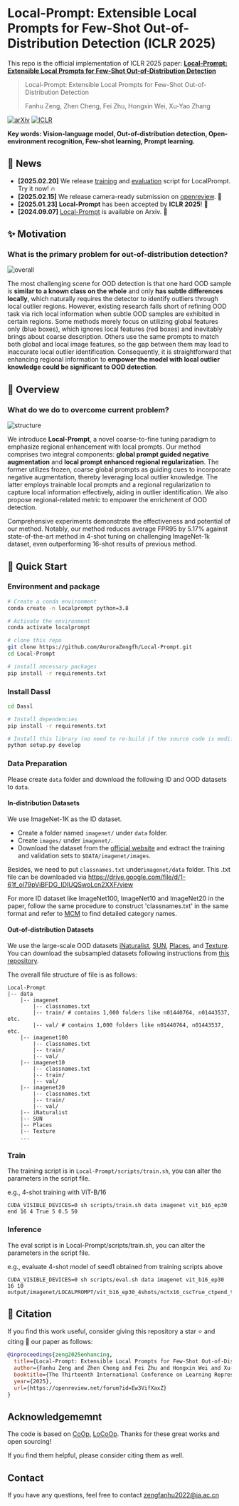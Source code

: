 # Local-Prompt: Extensible Local Prompts for Few-Shot Out-of-Distribution Detection (ICLR 2025)

This repo is the official implementation of ICLR 2025 paper: **[Local-Prompt: Extensible Local Prompts for Few-Shot Out-of-Distribution Detection](https://arxiv.org/abs/2409.04796)**

> Local-Prompt: Extensible Local Prompts for Few-Shot Out-of-Distribution Detection
>
> Fanhu Zeng, Zhen Cheng, Fei Zhu, Hongxin Wei, Xu-Yao Zhang

[![arXiv](https://img.shields.io/badge/Arxiv-2409.04796-b31b1b.svg?logo=arXiv)](https://arxiv.org/abs/2409.04796)
[![ICLR](https://img.shields.io/badge/OpenReview-Paper-orange.svg)](https://openreview.net/pdf?id=Ew3VifXaxZ)

**Key words: Vision-language model, Out-of-distribution detection, Open-environment recognition, Few-shot learning, Prompt learning.**

## :newspaper: News

- **[2025.02.20]** We release [training](scripts/train.sh) and [evaluation](scripts/eval.sh) script for LocalPrompt. Try it now! :fire:
- **[2025.02.15]** We release camera-ready submission on [openreview](https://openreview.net/forum?id=Ew3VifXaxZ&noteId=I6rrHj9ExE). :cake:
- **[2025.01.23]** **Local-Prompt** has been accepted by **ICLR 2025**! :tada:
- **[2024.09.07]** [Local-Prompt](https://arxiv.org/html/2409.04796v2) is available on Arxiv. :candy:

## :sparkles: Motivation

### **What is the primary problem for out-of-distribution detection?**

![overall](figures/overall.png)

The most challenging scene for OOD detection is that one hard OOD sample is **similar to a known class on the whole** and only **has subtle differences locally**, which naturally requires the detector to identify outliers through local outlier regions. However, existing research falls short of refining OOD task via rich local information when subtle OOD samples are exhibited in certain regions. Some methods merely focus on utilizing global features only (blue boxes), which ignores local features (red boxes) and inevitably brings about coarse description. Others use the same prompts to match both global and local image features, so the gap between them may lead to inaccurate local outlier identification. Consequently, it is straightforward that enhancing regional information to **empower the model with local outlier knowledge could be significant to OOD detection**.

## :open_book: Overview

### **What do we do to overcome current problem?**

![structure](figures/structure.png)

We introduce **Local-Prompt**, a novel coarse-to-fine tuning paradigm to emphasize regional enhancement with local prompts. Our method comprises two integral components: **global prompt guided negative augmentation** and **local prompt enhanced regional regularization**. The former utilizes frozen, coarse global prompts as guiding cues to incorporate negative augmentation, thereby leveraging local outlier knowledge. The latter employs trainable local prompts and a regional regularization to capture local information effectively, aiding in outlier identification. We also propose regional-related metric to empower the enrichment of OOD detection. 

Comprehensive experiments demonstrate the effectiveness and potential of our method. Notably, our method reduces average FPR95 by 5.17% against state-of-the-art method in 4-shot tuning on challenging ImageNet-1k dataset, even outperforming 16-shot results of previous method.

## :rocket: Quick Start
### Environment and package 
```bash
# Create a conda environment
conda create -n localprompt python=3.8

# Activate the environment
conda activate localprompt

# clone this repo
git clone https://github.com/AuroraZengfh/Local-Prompt.git
cd Local-Prompt

# install necessary packages
pip install -r requirements.txt
```

### Install Dassl
```bash
cd Dassl

# Install dependencies
pip install -r requirements.txt

# Install this library (no need to re-build if the source code is modified)
python setup.py develop
```

### Data Preparation
Please create `data` folder and download the following ID and OOD datasets to `data`.

#### In-distribution Datasets
We use ImageNet-1K as the ID dataset.
- Create a folder named `imagenet/` under `data` folder.
- Create `images/` under `imagenet/`.
- Download the dataset from the [official website](https://image-net.org/index.php) and extract the training and validation sets to `$DATA/imagenet/images`.

Besides, we need to put `classnames.txt` under`imagenet/data` folder. This .txt file can be downloaded via https://drive.google.com/file/d/1-61f_ol79pViBFDG_IDlUQSwoLcn2XXF/view

For more ID dataset like ImageNet100, ImageNet10 and ImageNet20 in the paper, follow the same procedure to construct 'classnames.txt' in the same format and refer to [MCM](https://github.com/deeplearning-wisc/MCM) to find detailed category names.

#### Out-of-distribution Datasets
We use the large-scale OOD datasets [iNaturalist](https://arxiv.org/abs/1707.06642), [SUN](https://vision.princeton.edu/projects/2010/SUN/), [Places](https://arxiv.org/abs/1610.02055), and [Texture](https://arxiv.org/abs/1311.3618). You can download the subsampled datasets following instructions from [this repository](https://github.com/deeplearning-wisc/large_scale_ood#out-of-distribution-dataset).

The overall file structure of file is as follows:
```
Local-Prompt
|-- data
    |-- imagenet
        |-- classnames.txt
        |-- train/ # contains 1,000 folders like n01440764, n01443537, etc.
        |-- val/ # contains 1,000 folders like n01440764, n01443537, etc.
    |-- imagenet100
        |-- classnames.txt
        |-- train/
        |-- val/
    |-- imagenet10
        |-- classnames.txt
        |-- train/
        |-- val/
    |-- imagenet20
        |-- classnames.txt
        |-- train/
        |-- val/
    |-- iNaturalist
    |-- SUN
    |-- Places
    |-- Texture
    ...
```

### Train
The training script is in `Local-Prompt/scripts/train.sh`, you can alter the parameters in the script file.

e.g., 4-shot training with ViT-B/16
``` 
CUDA_VISIBLE_DEVICES=0 sh scripts/train.sh data imagenet vit_b16_ep30 end 16 4 True 5 0.5 50
```

### Inference
The eval script is in Local-Prompt/scripts/train.sh, you can alter the parameters in the script file.

e.g., evaluate 4-shot model of seed1 obtained from training scripts above

```
CUDA_VISIBLE_DEVICES=0 sh scripts/eval.sh data imagenet vit_b16_ep30 16 10 output/imagenet/LOCALPROMPT/vit_b16_ep30_4shots/nctx16_cscTrue_ctpend_topk50/seed1
```

## :blue_book: Citation
If you find this work useful, consider giving this repository a star :star: and citing :bookmark_tabs: our paper as follows:

```bibtex
@inproceedings{zeng2025enhancing,
  title={Local-Prompt: Extensible Local Prompts for Few-Shot Out-of-Distribution Detection},
  author={Fanhu Zeng and Zhen Cheng and Fei Zhu and Hongxin Wei and Xu-Yao Zhang},
  booktitle={The Thirteenth International Conference on Learning Representations},
  year={2025},
  url={https://openreview.net/forum?id=Ew3VifXaxZ}
}
```

## Acknowledgememnt

The code is based on  [CoOp](https://github.com/KaiyangZhou/CoOp), [LoCoOp](https://github.com/AtsuMiyai/LoCoOp). Thanks for these great works and open sourcing! 

If you find them helpful, please consider citing them as well. 

## Contact

If you have any questions, feel free to contact [zengfanhu2022@ia.ac.cn](zengfanhu2022@ia.ac.cn)
